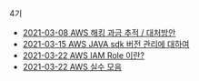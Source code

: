 4기
- [2021-03-08 AWS 해킹 과금 추적 / 대처방안 ](https://wani-coding.tistory.com/144)
- [2021-03-15 AWS JAVA sdk 버전 관리에 대하여](https://wani-coding.tistory.com/152)
- [2021-03-22 AWS IAM Role 이란?](https://wani-coding.tistory.com/150)
- [2021-03-22 AWS 실수 모음](https://wani-coding.tistory.com/154)


